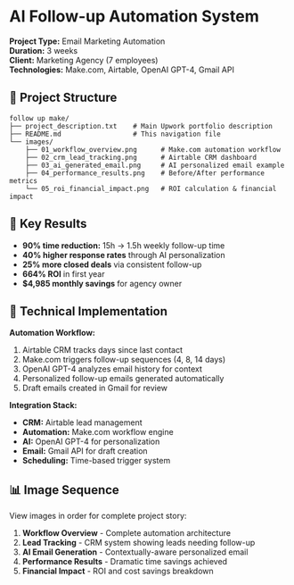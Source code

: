 # AI Follow-up Automation System

**Project Type:** Email Marketing Automation  
**Duration:** 3 weeks  
**Client:** Marketing Agency (7 employees)  
**Technologies:** Make.com, Airtable, OpenAI GPT-4, Gmail API

## 📁 Project Structure

```
follow up make/
├── project_description.txt    # Main Upwork portfolio description
├── README.md                  # This navigation file
└── images/
    ├── 01_workflow_overview.png      # Make.com automation workflow
    ├── 02_crm_lead_tracking.png      # Airtable CRM dashboard  
    ├── 03_ai_generated_email.png     # AI personalized email example
    ├── 04_performance_results.png    # Before/After performance metrics
    └── 05_roi_financial_impact.png   # ROI calculation & financial impact
```

## 🎯 Key Results

- **90% time reduction:** 15h → 1.5h weekly follow-up time
- **40% higher response rates** through AI personalization
- **25% more closed deals** via consistent follow-up
- **664% ROI** in first year
- **$4,985 monthly savings** for agency owner

## 🔧 Technical Implementation

**Automation Workflow:**
1. Airtable CRM tracks days since last contact
2. Make.com triggers follow-up sequences (4, 8, 14 days)
3. OpenAI GPT-4 analyzes email history for context
4. Personalized follow-up emails generated automatically
5. Draft emails created in Gmail for review

**Integration Stack:**
- **CRM:** Airtable lead management
- **Automation:** Make.com workflow engine
- **AI:** OpenAI GPT-4 for personalization
- **Email:** Gmail API for draft creation
- **Scheduling:** Time-based trigger system

## 📊 Image Sequence

View images in order for complete project story:
1. **Workflow Overview** - Complete automation architecture
2. **Lead Tracking** - CRM system showing leads needing follow-up
3. **AI Email Generation** - Contextually-aware personalized email
4. **Performance Results** - Dramatic time savings achieved
5. **Financial Impact** - ROI and cost savings breakdown